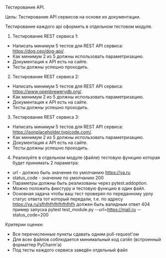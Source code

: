 Тестирование API.

Цель:
Тестирование API сервисов на основе их документации.

Тестирование каждого api оформить в отдельном тестовом модуле.

1) Тестирование REST сервиса 1:
  - Написать минимум 5 тестов для REST API сервиса: https://dog.ceo/dog-api/.
  - Как минимум 2 из 5 должны использовать параметризацию.
  - Документация к API есть на сайте.
  - Тесты должны успешно проходить.
2) Тестирование REST сервиса 2:
  - Написать минимум 5 тестов для REST API сервиса: https://www.openbrewerydb.org/.
  - Как минимум 2 из 5 должны использовать параметризацию.
  - Документация к API есть на сайте.
  - Тесты должны успешно проходить.
3) Тестирование REST сервиса 3:
  - Написать минимум 5 тестов для REST API сервиса: https://jsonplaceholder.typicode.com/.
  - Как минимум 2 из 5 должны использовать параметризацию.
  - Документация к API есть на сайте.
  - Тесты должны успешно проходить.
 4) Реализуйте в отдельном модуле (файле) тестовую функцию которая будет принимать 2 параметра:
  - url - должно быть значение по умолчанию https://ya.ru
  - status_code - значение по умолчанию 200
  - Параметры должны быть реализованы через pytest.addoption.
  - Можно положить фикcтуру и тестовую функцию в один файл.
  - Основная задача чтобы ваш тест проверял по переданному урлу статус ответа тот который передали,
  т.е. по адресу https://ya.ru/sfhfhfhfhfhfhfhfh должен быть валидным ответ 404
  пример запуска pytest test_module.py --url=https://mail.ru --status_code=200

Критерии оценки:
  - Все перечисленные пункты сдавать одним pull-request'ом
  - Для всех файлов соблюдается минимальный код сатйл (встроенный форматтер PyCharm'а)
  - Под тесты каждого сервиса заведён отдельный файл
